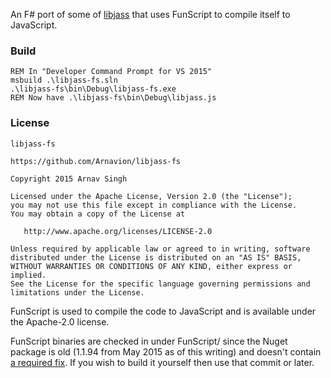 An F# port of some of [libjass](https://github.com/Arnavion/libjass) that uses FunScript to compile itself to JavaScript.


### Build

```batchfile
REM In "Developer Command Prompt for VS 2015"
msbuild .\libjass-fs.sln
.\libjass-fs\bin\Debug\libjass-fs.exe
REM Now have .\libjass-fs\bin\Debug\libjass.js
```


### License

```
libjass-fs

https://github.com/Arnavion/libjass-fs

Copyright 2015 Arnav Singh

Licensed under the Apache License, Version 2.0 (the "License");
you may not use this file except in compliance with the License.
You may obtain a copy of the License at

   http://www.apache.org/licenses/LICENSE-2.0

Unless required by applicable law or agreed to in writing, software
distributed under the License is distributed on an "AS IS" BASIS,
WITHOUT WARRANTIES OR CONDITIONS OF ANY KIND, either express or implied.
See the License for the specific language governing permissions and
limitations under the License.
```

FunScript is used to compile the code to JavaScript and is available under the Apache-2.0 license.

FunScript binaries are checked in under FunScript/ since the Nuget package is old (1.1.94 from May 2015 as of this writing) and doesn't contain [a required fix](https://github.com/ZachBray/FunScript/commit/2e48b851e735fd1a246d70c36fa1d2a76add5442). If you wish to build it yourself then use that commit or later.
